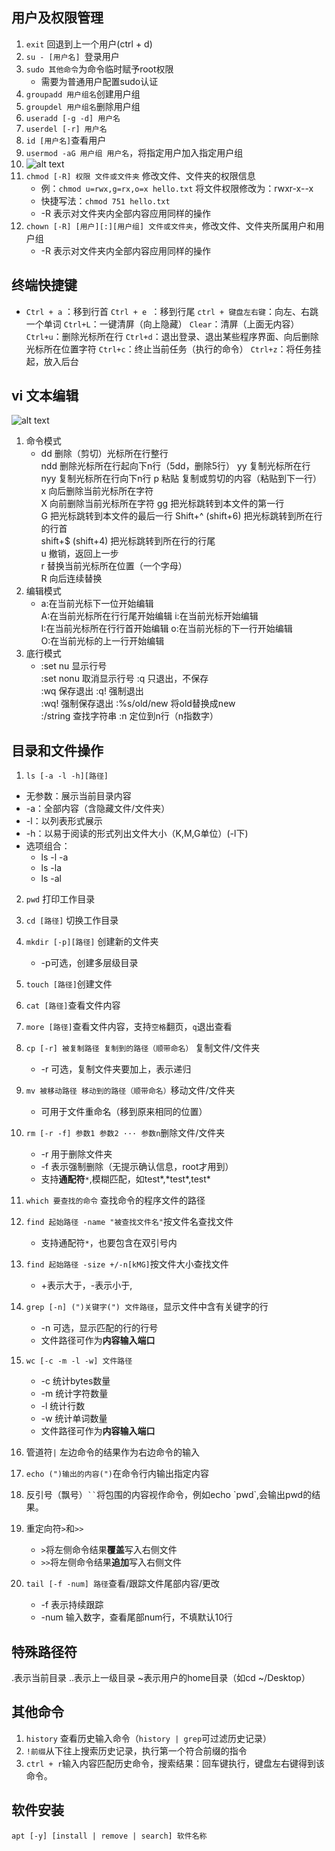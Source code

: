 ## 用户及权限管理
1. `exit` 回退到上一个用户(ctrl + d)
2. `su - [用户名] `登录用户
3. `sudo 其他命令`为命令临时赋予root权限
   - 需要为普通用户配置sudo认证
4. `groupadd 用户组名`创建用户组
5. `groupdel 用户组名`删除用户组
6. `useradd [-g -d] 用户名`
7. `userdel [-r] 用户名`
8. `id [用户名]`查看用户
9. `usermod -aG 用户组 用户名`，将指定用户加入指定用户组
10. ![alt text](权限信息-1.jpg)
11. `chmod [-R] 权限 文件或文件夹` 修改文件、文件夹的权限信息
    - 例：`chmod u=rwx,g=rx,o=x hello.txt` 将文件权限修改为：rwxr-x--x
    - 快捷写法：`chmod 751 hello.txt`
    - -R 表示对文件夹内全部内容应用同样的操作
12. `chown [-R] [用户][:][用户组] 文件或文件夹`，修改文件、文件夹所属用户和用户组
    - -R 表示对文件夹内全部内容应用同样的操作
## 终端快捷键
- `Ctrl + a` ：移到行首
`Ctrl + e `：移到行尾
`ctrl + 键盘左右键`：向左、右跳一个单词
`Ctrl+L`：一键清屏（向上隐藏）
`Clear`：清屏（上面无内容）
`Ctrl+u`：删除光标所在行
`Ctrl+d`：退出登录、退出某些程序界面、向后删除光标所在位置字符
`Ctrl+c`：终止当前任务（执行的命令）
`Ctrl+z`：将任务挂起，放入后台

## vi 文本编辑
![alt text](vi模式切换-1.png)
1. 命令模式
   - dd      删除（剪切）光标所在行整行       
ndd     删除光标所在行起向下n行（5dd，删除5行）
yy      复制光标所在行 
nyy     复制光标所在行向下n行
p       粘贴 复制或剪切的内容（粘贴到下一行）
x       向后删除当前光标所在字符            
X       向前删除当前光标所在字符
gg      把光标跳转到本文件的第一行       
G       把光标跳转到本文件的最后一行
Shift+^ (shift+6)       把光标跳转到所在行的行首        
shift+$ (shift+4)       把光标跳转到所在行的行尾    
u       撤销，返回上一步                    
r       替换当前光标所在位置（一个字母）    
R       向后连续替换
2. 编辑模式
   - a:在当前光标下一位开始编辑          
    A:在当前光标所在行行尾开始编辑
    i:在当前光标开始编辑               
    I:在当前光标所在行行首开始编辑
    o:在当前光标的下一行开始编辑        
    O:在当前光标的上一行开始编辑
3. 底行模式
   - :set nu      显示行号                       
:set nonu    取消显示行号
:q    只退出，不保存                 
:wq   保存退出
:q!   强制退出                       
:wq!  强制保存退出
:%s/old/new 将old替换成new          
:/string  查找字符串
:n   定位到n行（n指数字）

## 目录和文件操作
1. `ls [-a -l -h][路径]`
- 无参数：展示当前目录内容
- -a：全部内容（含隐藏文件/文件夹）
- -l：以列表形式展示
- -h：以易于阅读的形式列出文件大小（K,M,G单位）(-l下)
- 选项组合：
  - ls -l -a
  - ls -la
  - ls -al

2. `pwd` 打印工作目录
3. `cd [路径]` 切换工作目录
4. `mkdir [-p][路径]` 创建新的文件夹
   - -p可选，创建多层级目录
5. `touch [路径]`创建文件
6. `cat [路径]`查看文件内容
7. `more [路径]`查看文件内容，支持`空格`翻页，`q`退出查看

8. `cp [-r] 被复制路径 复制到的路径（顺带命名）` 复制文件/文件夹
   - -r 可选，复制文件夹要加上，表示递归
9. `mv 被移动路径 移动到的路径（顺带命名）`移动文件/文件夹
    - 可用于文件重命名（移到原来相同的位置）
10. `rm [-r -f] 参数1 参数2 ··· 参数n`删除文件/文件夹
    - -r 用于删除文件夹
    - -f 表示强制删除（无提示确认信息，root才用到）
    - 支持**通配符**`*`,模糊匹配，如test*,\*test\*,test*
11. `which 要查找的命令` 查找命令的程序文件的路径
12. `find 起始路径 -name "被查找文件名"`按文件名查找文件
    - 支持通配符`*`，也要包含在双引号内
13. `find 起始路径 -size +/-n[kMG]`按文件大小查找文件
    - +表示大于，-表示小于,
14. `grep [-n] (")关键字(") 文件路径`，显示文件中含有关键字的行
    - -n 可选，显示匹配的行的行号
    - 文件路径可作为**内容输入端口**
15. `wc [-c -m -l -w] 文件路径`
    - -c 统计bytes数量
    - -m 统计字符数量
    - -l 统计行数
    - -w 统计单词数量
    - 文件路径可作为**内容输入端口**
16. 管道符`|` 左边命令的结果作为右边命令的输入
17. `echo (")输出的内容(")`在命令行内输出指定内容
18. 反引号（飘号）` `` `将包围的内容视作命令，例如echo \`pwd\`,会输出pwd的结果。
19. 重定向符`>`和`>>`
    - `>`将左侧命令结果**覆盖**写入右侧文件
    - `>>`将左侧命令结果**追加**写入右侧文件
20. `tail [-f -num] 路径`查看/跟踪文件尾部内容/更改
    - -f 表示持续跟踪
    - -num 输入数字，查看尾部num行，不填默认10行

## 特殊路径符
.表示当前目录
..表示上一级目录
~表示用户的home目录（如cd ~/Desktop）

## 其他命令
1. `history` 查看历史输入命令（`history | grep`可过滤历史记录）
2. `!前缀`从下往上搜索历史记录，执行第一个符合前缀的指令
3. `ctrl + r`输入内容匹配历史命令，搜索结果：回车键执行，键盘左右键得到该命令。

## 软件安装
`apt [-y] [install | remove | search] 软件名称`
